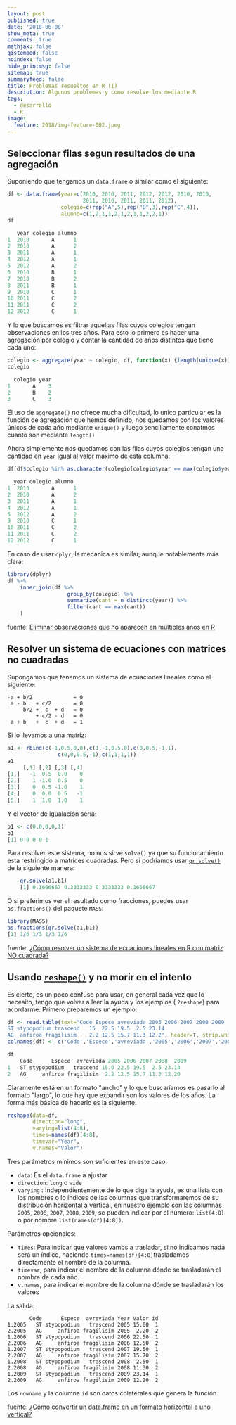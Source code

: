 ```yaml
---
layout: post
published: true
date: '2018-06-08'
show_meta: true
comments: true
mathjax: false
gistembed: false
noindex: false
hide_printmsg: false
sitemap: true
summaryfeed: false
title: Problemas resueltos en R (I)
description: Algunos problemas y como resolverlos mediante R
tags:
  - desarrollo
  - R
image:
  feature: 2018/img-feature-002.jpeg
---
```


## Seleccionar filas segun resultados de una agregación

Suponiendo que tengamos un `data.frame` o similar como el siguiente:

```r
df <- data.frame(year=c(2010, 2010, 2011, 2012, 2012, 2010, 2010, 
						2011, 2010, 2011, 2011, 2012), 
                 colegio=c(rep("A",5),rep("B",3),rep("C",4)),
                 alumno=c(1,2,1,1,2,1,2,1,1,2,2,1))
df

   year colegio alumno
1  2010       A      1
2  2010       A      2
3  2011       A      1
4  2012       A      1
5  2012       A      2
6  2010       B      1
7  2010       B      2
8  2011       B      1
9  2010       C      1
10 2011       C      2
11 2011       C      2
12 2012       C      1
```

Y lo que buscamos es filtrar aquellas filas cuyos colegios tengan observaciones
en los tres años. Para esto lo primero es hacer una agregación por colegio y
contar la cantidad de años distintos que tiene cada uno:

```r
colegio <- aggregate(year ~ colegio, df, function(x) {length(unique(x))})
colegio

  colegio year
1       A    3
2       B    2
3       C    3
```

El uso de `aggregate()` no ofrece mucha dificultad, lo unico particular es la
función de agregación que hemos definido, nos quedamos con los valores únicos de
cada año mediante `unique()` y luego sencillamente conatmos cuanto son mediante
`length()`

Ahora simplemente nos quedamos con las filas cuyos colegios tengan una cantidad
en `year` igual al valor maximo de esta columna:

```r
df[df$colegio %in% as.character(colegio[colegio$year == max(colegio$year),1]),]

  year colegio alumno
1  2010       A      1
2  2010       A      2
3  2011       A      1
4  2012       A      1
5  2012       A      2
9  2010       C      1
10 2011       C      2
11 2011       C      2
12 2012       C      1
```

En caso de usar `dplyr`, la mecanica es similar, aunque notablemente más clara:


```r
library(dplyr)
df %>% 
    inner_join(df %>%
                   group_by(colegio) %>%
                   summarize(cant = n_distinct(year)) %>%
                   filter(cant == max(cant))
    )
```

fuente: [Eliminar observaciones que no aparecen en múltiples años en R][2]

## Resolver un sistema de ecuaciones con matrices no cuadradas

Supongamos que tenemos un sistema de ecuaciones lineales como el siguiente:

    -a + b/2             = 0
     a - b   + c/2       = 0
         b/2 + -c  + d   = 0
             + c/2 - d   = 0
     a + b   +  c  + d   = 1

Si lo llevamos a una matriz:

```r
a1 <- rbind(c(-1,0.5,0,0),c(1,-1,0.5,0),c(0,0.5,-1,1),
				c(0,0,0.5,-1),c(1,1,1,1))
a1
     [,1] [,2] [,3] [,4]
[1,]   -1  0.5  0.0    0
[2,]    1 -1.0  0.5    0
[3,]    0  0.5 -1.0    1
[4,]    0  0.0  0.5   -1
[5,]    1  1.0  1.0    1
```

Y el vector de igualación sería:

```r
b1 <- c(0,0,0,0,1)
b1
[1] 0 0 0 0 1
```

Para resolver este sistema, no nos sirve `solve()` ya que su funcionamiento esta
restringido a matrices cuadradas. Pero si podríamos usar [`qr.solve()`][1] de la
siguiente manera:

```r
    qr.solve(a1,b1)
    [1] 0.1666667 0.3333333 0.3333333 0.1666667
```

O si preferimos ver el resultado como fracciones, puedes usar `as.fractions()`
del paquete `MASS`:

```r
library(MASS) 
as.fractions(qr.solve(a1,b1))
[1] 1/6 1/3 1/3 1/6
```

fuente: [¿Cómo resolver un sistema de ecuaciones lineales en R con matriz NO cuadrada?][3]

## Usando [`reshape()`][4] y no morir en el intento

Es cierto, es un poco confuso para usar, en general cada vez que lo necesito,
tengo que volver a leer la ayuda y los ejemplos ( `?reshape`) para acordarme.
Primero preparemos un ejemplo:

```r
df <- read.table(text="Code Espece avreviada 2005 2006 2007 2008 2009
ST stypopodium trascend   15  22.5 19.5  2.5 23.14
AG  anfiroa fragilisim    2.2 12.5 15.7 11.3 12.2", header=T, strip.white = T, stringsAsFactors=F)
colnames(df) <- c('Code','Espece','avreviada','2005','2006','2007','2008','2009')

df
	Code      Espece  avreviada 2005 2006 2007 2008  2009
1   ST stypopodium   trascend 15.0 22.5 19.5  2.5 23.14
2   AG     anfiroa fragilisim  2.2 12.5 15.7 11.3 12.20
```

Claramente está en un formato "ancho" y lo que buscaríamos es pasarlo al formato
"largo", lo que hay que expandir son los valores de los años. La forma más
básica de hacerlo es la siguiente:

```r
reshape(data=df, 
		direction="long", 
		varying=list(4:8), 
		times=names(df)[4:8], 
		timevar="Year", 
		v.names="Valor")
```

Tres parámetros mínimos son suficientes en este caso:

* `data`: Es el `data.frame` a ajustar
* `direction`: `long` o `wide`
* `varying` : Independientemente de lo que diga la ayuda, es una lista con los nombres o lo índices de las columnas que transformaremos de su distribución horizontal a vertical, en nuestro ejemplo son las columnas `2005`, `2006`, `2007`, `2008`, `2009`, se pueden indicar por el número: `list(4:8)` o por nombre `list(names(df)[4:8])`.

Parámetros opcionales:

* `times`: Para indicar que valores vamos a trasladar, si no indicamos nada será un índice, haciendo `times=names(df)[4:8]`trasladamos directamente el nombre de la columna.
* `timevar`, para indicar el nombre de la columna dónde se trasladarán el nombre de cada año.
* `v.names`, para indicar el nombre de la columna dónde se trasladarán los valores

La salida:

           Code      Espece  avreviada Year Valor id
    1.2005   ST stypopodium   trascend 2005 15.00  1
    2.2005   AG     anfiroa fragilisim 2005  2.20  2
    1.2006   ST stypopodium   trascend 2006 22.50  1
    2.2006   AG     anfiroa fragilisim 2006 12.50  2
    1.2007   ST stypopodium   trascend 2007 19.50  1
    2.2007   AG     anfiroa fragilisim 2007 15.70  2
    1.2008   ST stypopodium   trascend 2008  2.50  1
    2.2008   AG     anfiroa fragilisim 2008 11.30  2
    1.2009   ST stypopodium   trascend 2009 23.14  1
    2.2009   AG     anfiroa fragilisim 2009 12.20  2

Los `rowname` y la columna `id` son datos colaterales que genera la función.

fuente: [¿Cómo convertir un data.frame en un formato horizontal a uno
vertical?][5]


  [1]: http://stat.ethz.ch/R-manual/R-devel/library/base/html/qr.html
  [2]: https://es.stackoverflow.com/questions/170891/eliminar-observaciones-que-no-aparecen-en-m%C3%BAltiples-a%C3%B1os-en-r
  [3]: https://es.stackoverflow.com/questions/165852/c%C3%B3mo-resolver-un-sistema-de-ecuaciones-lineales-en-r-con-matriz-no-cuadrada
  [4]: http://stat.ethz.ch/R-manual/R-patched/library/stats/html/reshape.html
  [5]: https://es.stackoverflow.com/questions/170847/c%C3%B3mo-convertir-un-data-frame-en-un-formato-horizontal-a-uno-vertical

